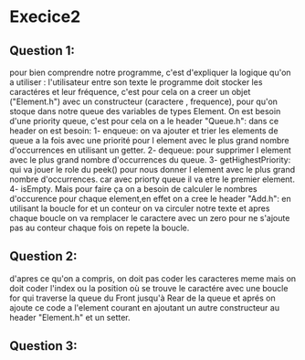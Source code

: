 # Execice2

## Question 1:
pour bien comprendre notre programme, c'est d'expliquer la logique qu'on a utiliser :
l'utilisateur entre son texte le programme doit stocker les caractéres et leur fréquence, c'est pour cela on a creer un objet ("Element.h") avec un constructeur (caractere  ,  frequence), pour qu'on stoque dans notre queue des variables de types Element. On est besoin d'une priority queue, c'est pour cela on a le header "Queue.h": dans ce header on est besoin: 
1- enqueue: on va ajouter et trier les elements de queue a la fois avec une priorité pour   l element avec le plus grand nombre d'occurrences en utilisant un getter.
2- dequeue: pour supprimer l element  avec le plus grand nombre d'occurrences du queue.
3- getHighestPriority: qui va jouer le role du peek() pour nous donner l element  avec le plus grand nombre d'occurrences. car avec priorty queue il va etre le premier element.
4- isEmpty.
Mais pour faire ça on a besoin de calculer le nombres d'occurence pour chaque element,en effet on a cree le header "Add.h":
en utilisant la boucle for et un conteur on va circuler notre texte et apres chaque boucle on va remplacer le caractere avec un zero pour ne s'ajoute pas au conteur chaque fois on repete la boucle.

## Question 2:

d'apres ce qu'on a compris, on doit pas coder les caracteres meme mais on doit coder l'index ou la position où se trouve le caractére avec une boucle for qui traverse la queue du Front jusqu'à Rear de la queue et aprés on ajoute ce code a l'element courant en ajoutant un autre constructeur au header "Element.h" et un setter.

## Question 3:







